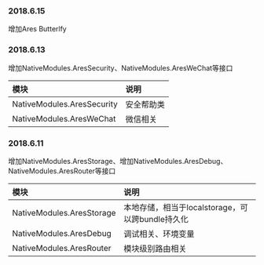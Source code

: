 ### 2018.6.15

增加Ares Butterlfy

### 2018.6.13

增加NativeModules.AresSecurity、NativeModules.AresWeChat等接口

|模块|说明|
|:-----  |:-------|
| NativeModules.AresSecurity | 安全帮助类   |
| NativeModules.AresWeChat| 微信相关    |


### 2018.6.11

增加NativeModules.AresStorage、增加NativeModules.AresDebug、NativeModules.AresRouter等接口

|模块|说明|
|:-----  |:-------|
| NativeModules.AresStorage | 本地存储，相当于localstorage，可以跨bundle持久化    |
| NativeModules.AresDebug | 调试相关、环境变量    |
| NativeModules.AresRouter | 模块级别路由相关    |
